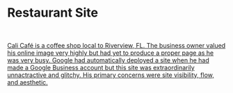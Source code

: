 <h1>Restaurant Site</h1>
<a href="https://cali-site.herokuapp.com/" target="_blank" rel="noreferrer" />
<br />
<p>Cali Café is a coffee shop local to Riverview, FL. The business owner valued his online image very highly but had yet to produce a proper page as he was very busy. Google had automatically deployed a site when he had made a Google Business account but this site was extraordinarily unnactractive and glitchy. His primary concerns were site visibility, flow, and aesthetic.</p>
